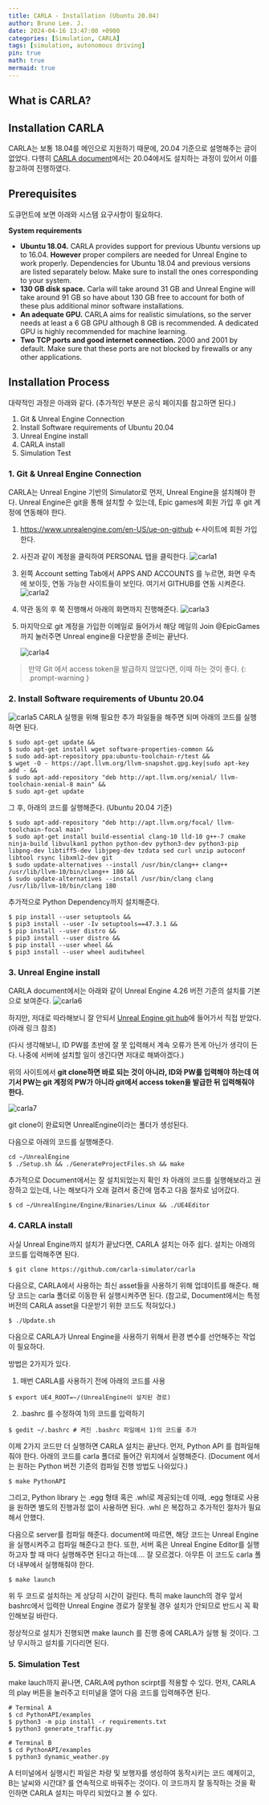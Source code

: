 ```yaml
---
title: CARLA - Installation (Ubuntu 20.04)
author: Bruno Lee. J.
date: 2024-04-16 13:47:00 +0900
categories: [Simulation, CARLA]
tags: [simulation, autonomous driving]
pin: true
math: true
mermaid: true
---
```


## What is CARLA?

## Installation CARLA
CARLA는 보통 18.04를 메인으로 지원하기 때문에, 20.04 기준으로 설명해주는 글이 없었다. 다행히 [CARLA document](https://carla.readthedocs.io/en/latest/build_linux/)에서는 20.04에서도 설치하는 과정이 있어서 이를 참고하여 진행하였다.

## Prerequisites
도큐먼트에 보면 아래와 시스템 요구사항이 필요하다.

**System requirements**
- **Ubuntu 18.04.** CARLA provides support for previous Ubuntu versions up to 16.04. **However** proper compilers are needed for Unreal Engine to work properly. Dependencies for Ubuntu 18.04 and previous versions are listed separately below. Make sure to install the ones corresponding to your system.
- **130 GB disk space.** Carla will take around 31 GB and Unreal Engine will take around 91 GB so have about 130 GB free to account for both of these plus additional minor software installations.
- **An adequate GPU.** CARLA aims for realistic simulations, so the server needs at least a 6 GB GPU although 8 GB is recommended. A dedicated GPU is highly recommended for machine learning.
- **Two TCP ports and good internet connection.** 2000 and 2001 by default. Make sure that these ports are not blocked by firewalls or any other applications.


## Installation Process
대략적인 과정은 아래와 같다. (추가적인 부분은 공식 페이지를 참고하면 된다.)
1. Git & Unreal Engine Connection
2. Install Software requirements of Ubuntu 20.04
3. Unreal Engine install
4. CARLA install
5. Simulation Test

### 1. Git & Unreal Engine Connection
CARLA는 Unreal Engine 기반의 Simulator로 먼저, Unreal Engine을 설치해야 한다. Unreal Engine은 git을 통해 설치할 수 있는데, Epic games에 회원 가입 후 git 계정에 연동해야 한다.

1) https://www.unrealengine.com/en-US/ue-on-github ←사이트에 회원 가입한다.
2) 사진과 같이 계정을 클릭하여 PERSONAL 탭을 클릭한다.
![carla1](https://github.com/cotes2020/jekyll-theme-chirpy/assets/62800365/bde60400-7107-4fcc-82d2-71b77ecc6d55)

3) 왼쪽 Account setting Tab에서 APPS AND ACCOUNTS 를 누르면, 화면 우측에 보이듯, 연동 가능한 사이트들이 보인다. 여기서 GITHUB를 연동 시켜준다.
![carla2](https://github.com/cotes2020/jekyll-theme-chirpy/assets/62800365/51977859-6af7-49b5-b5d0-e0dac3777d96)

4) 약관 동의 후 쭉 진행해서 아래의 화면까지 진행해준다.
![carla3](https://github.com/cotes2020/jekyll-theme-chirpy/assets/62800365/3314a2f4-3668-43d3-9139-ae449770afa0)

5) 마지막으로 git 계정을 가입한 이메일로 들어가서 해당 메일의 Join @EpicGames 까지 눌러주면 Unreal engine을 다운받을 준비는 끝난다.

    ![carla4](https://github.com/cotes2020/jekyll-theme-chirpy/assets/62800365/3dc527f5-8263-4b7f-a41d-d16f1563250b)

> 만약 Git 에서 access token을 발급하지 않았다면, 이때 하는 것이 좋다.
{: .prompt-warning }

### 2. Install Software requirements of Ubuntu 20.04
![carla5](https://github.com/cotes2020/jekyll-theme-chirpy/assets/62800365/942097e0-a787-43dc-a50d-aff30a49745a)
CARLA 실행을 위해 필요한 추가 파일들을 해주면 되며 아래의 코드를 실행하면 된다.

```console
$ sudo apt-get update &&
$ sudo apt-get install wget software-properties-common &&
$ sudo add-apt-repository ppa:ubuntu-toolchain-r/test &&
$ wget -O - https://apt.llvm.org/llvm-snapshot.gpg.key|sudo apt-key add - &&
$ sudo apt-add-repository "deb http://apt.llvm.org/xenial/ llvm-toolchain-xenial-8 main" &&
$ sudo apt-get update
```

그 후, 아래의 코드를 실행해준다. (Ubuntu 20.04 기준)
```console
$ sudo apt-add-repository "deb http://apt.llvm.org/focal/ llvm-toolchain-focal main"
$ sudo apt-get install build-essential clang-10 lld-10 g++-7 cmake ninja-build libvulkan1 python python-dev python3-dev python3-pip libpng-dev libtiff5-dev libjpeg-dev tzdata sed curl unzip autoconf libtool rsync libxml2-dev git
$ sudo update-alternatives --install /usr/bin/clang++ clang++ /usr/lib/llvm-10/bin/clang++ 180 &&
$ sudo update-alternatives --install /usr/bin/clang clang /usr/lib/llvm-10/bin/clang 180
```

추가적으로 Python Dependency까지 설치해준다.
```console
$ pip install --user setuptools &&
$ pip3 install --user -Iv setuptools==47.3.1 &&
$ pip install --user distro &&
$ pip3 install --user distro &&
$ pip install --user wheel &&
$ pip3 install --user wheel auditwheel
```

### 3. Unreal Engine install
CARLA document에서는 아래와 같이 Unreal Engine 4.26 버전 기준의 설치를 기본으로 보여준다.
![carla6](https://github.com/cotes2020/jekyll-theme-chirpy/assets/62800365/b7ecc6e2-b7c8-46ae-85c4-7fbfa5dc3775)

하지만, 저대로 따라해보니 잘 안되서 [Unreal Engine git hub](https://github.com/CarlaUnreal/UnrealEngine)에 들어가서 직접 받았다. (아래 링크 참조)

(다시 생각해보니, ID PW를 초반에 잘 못 입력해서 계속 오류가 뜬게 아닌가 생각이 든다. 나중에 서버에 설치할 일이 생긴다면 저대로 해봐야겠다.)

위의 사이트에서 **git clone하면 바로 되는 것이 아니라, ID와 PW를 입력해야 하는데 여기서 PW는 git 계정의 PW가 아니라 git에서 access token을 발급한 뒤 입력해줘야 한다.**

![carla7](https://github.com/cotes2020/jekyll-theme-chirpy/assets/62800365/5cd3d01a-a793-4db3-b262-90925a855cbc)

git clone이 완료되면 UnrealEngine이라는 폴더가 생성된다.

다음으로 아래의 코드를 실행해준다.

```console
cd ~/UnrealEngine
$ ./Setup.sh && ./GenerateProjectFiles.sh && make
```

추가적으로 Document에서는 잘 설치되었는지 확인 차 아래의 코드를 실행해보라고 권장하고 있는데, 나는 해보다가 오래 걸려서 중간에 멈추고 다음 절차로 넘어갔다.
```console
$ cd ~/UnrealEngine/Engine/Binaries/Linux && ./UE4Editor
```

### 4. CARLA install
사실 Unreal Engine까지 설치가 끝났다면, CARLA 설치는 아주 쉽다.  설치는 아래의 코드를 입력해주면 된다.
```console
$ git clone https://github.com/carla-simulator/carla
```

다음으로, CARLA에서 사용하는 최신 asset들을 사용하기 위해 업데이트를 해준다. 해당 코드는 carla 폴더로 이동한 뒤 실행시켜주면 된다. (참고로, Document에서는 특정 버전의 CARLA asset을 다운받기 위한 코드도 적혀있다.)

```console
$ ./Update.sh
```

다음으로 CARLA가 Unreal Engine을 사용하기 위해서 환경 변수를 선언해주는 작업이 필요하다.

방법은 2가지가 있다.

1) 매번 CARLA를 사용하기 전에 아래의 코드를 사용

```console
$ export UE4_ROOT=~/(UnrealEngine이 설치된 경로)
```

2) .bashrc 를 수정하여 1)의 코드를 입력하기
```console
$ gedit ~/.bashrc # 켜진 .bashrc 파일에서 1)의 코드를 추가
```

이제 2가지 코드만 더 실행하면  CARLA 설치는 끝난다. 먼저, Python API 를 컴파일해줘야 한다. 아래의 코드를 carla 폴더로 들어간 위치에서 실행해준다. (Document 에서는 원하는 Python 버전 기준의 컴파일 진행 방법도 나와있다.)

```console
$ make PythonAPI
```
그리고, Python library 는 .egg 형태 혹은 .whl로 제공되는데 이때, .egg 형태로 사용을 원하면 별도의 진행과정 없이 사용하면 된다. .whl 은 복잡하고 추가적인 절차가 필요해서 안했다.

다음으로 server를 컴파일 해준다. document에 따르면, 해당 코드는 Unreal Engine을 실행시켜주고 컴파일 해준다고 한다. 또한, 서버 혹은 Unreal Engine Editor를 실행하고자 할 때 마다  실행해주면 된다고 하는데…. 잘 모르겠다. 아무튼 이 코드도  carla 폴더 내부에서 실행해줘야 한다.

```console
$ make launch
```

위 두 코드로 설치하는 게 상당히 시간이 걸린다. 특히  make launch의 경우 앞서 bashrc에서 입력한 Unreal Engine 경로가 잘못될 경우 설치가 안되므로 반드시 꼭 확인해보길 바란다.

정상적으로 설치가 진행되면 make launch 를 진행 중에 CARLA가 실행 될 것이다. 그냥 무시하고 설치를 기다리면 된다.

### 5. Simulation Test
make lauch까지 끝나면, CARLA에 python scirpt를 적용할 수 있다. 먼저, CARLA의 play 버튼을 눌러주고 터미널을 열어 다음 코드를 입력해주면 된다.

```console
# Terminal A 
$ cd PythonAPI/examples
$ python3 -m pip install -r requirements.txt
$ python3 generate_traffic.py  

# Terminal B
$ cd PythonAPI/examples
$ python3 dynamic_weather.py
```

A 터미널에서 실행시킨 파일은 차량 및 보행자를 생성하여 동작시키는 코드 예제이고, B는 날씨와 시간대? 를 연속적으로 바꿔주는 것이다. 이 코드까지 잘 동작하는 것을 확인하면 CARLA 설치는 마무리 되었다고 볼 수 있다.